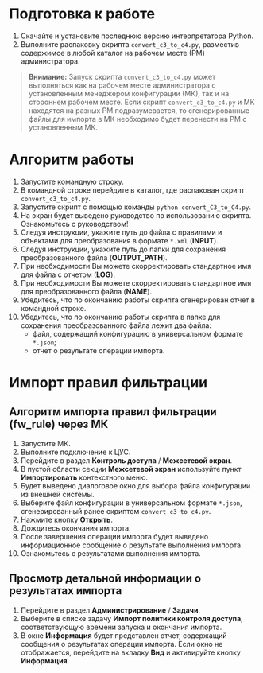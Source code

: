 # Подготовка к работе

1. Скачайте и установите последнюю версию интерпретатора Python.
2. Выполните распаковку скрипта `convert_c3_to_c4.py`, разместив содержимое в любой каталог на рабочем месте (РМ) администратора.

>**Внимание:** Запуск скрипта `convert_c3_to_c4.py` может выполняться как на рабочем месте администратора с установленным менеджером конфигурации (МК), так и на стороннем рабочем месте. Если скрипт `convert_c3_to_c4.py` и МК находятся на разных РМ подразумевается, то сгенерированные файлы для импорта в МК необходимо будет перенести на РМ с установленным МК.

# Алгоритм работы

1. Запустите командную строку.
2. В командной строке перейдите в каталог, где распакован скрипт `convert_c3_to_c4.py`.
3. Запустите скрипт с помощью команды `python convert_C3_to_C4.py`.
4. На экран будет выведено руководство по использованию скрипта. Ознакомьтесь с руководством!
5. Следуя инструкции, укажите путь до файла c правилами и объектами для преобразования в формате `*.xml` (**INPUT**).
6. Следуя инструкции, укажите путь до папки для сохранения преобразованного файла (**OUTPUT_PATH**).
7. При необходимости Вы можете скорректировать стандартное имя для файла с отчетом (**LOG**).
8. При необходимости Вы можете скорректировать стандартное имя для преобразованного файла (**NAME**).
9. Убедитесь, что по окончанию работы скрипта сгенерирован отчет в командной строке.
10. Убедитесь, что по окончанию работы скрипта в папке для сохранения преобразованного файла лежит два файла:
    - файл, содержащий конфигурацию в универсальном формате `*.json`; 
    - отчет о результате операции импорта.

# Импорт правил фильтрации

## Алгоритм импорта правил фильтрации (fw_rule) через МК

1. Запустите МК.
2. Выполните подключение к ЦУС.
3. Перейдите в раздел **Контроль доступа** / **Межсетевой экран**.
4. В пустой области секции **Межсетевой экран** используйте пункт **Импортировать** контекстного меню.
5. Будет выведено диалоговое окно для выбора файла конфигурации из внешней системы.
7. Выберите файл конфигурации в универсальном формате `*.json`, сгенерированный ранее скриптом `convert_c3_to_c4.py`.
8. Нажмите кнопку **Открыть**.
9. Дождитесь окончания импорта.
10. После завершения операции импорта будет выведено информационное сообщение о результате выполнения импорта.
11. Ознакомьтесь с результатами выполнения импорта.

## Просмотр детальной информации о результатах импорта

1. Перейдите в раздел **Администрирование** / **Задачи**.
2. Выберите в списке задачу **Импорт политики контроля доступа**, соответствующую времени запуска и окончания импорта.
3. В окне **Информация** будет представлен отчет, содержащий сообщения о результатах операции импорта. Если окно не отображается, перейдите на вкладку **Вид** и активируйте кнопку **Информация**. 
















